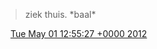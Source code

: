 > ziek thuis\. \*baal\*

<img src="../../media/tweet.ico" width="12" /> [Tue May 01 12:55:27 +0000 2012](https://twitter.com/DromerDenker/status/197308252827029505)